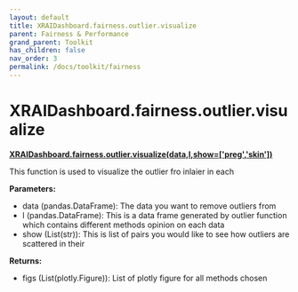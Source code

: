 ```yaml
---
layout: default
title: XRAIDashboard.fairness.outlier.visualize
parent: Fairness & Performance
grand_parent: Toolkit
has_children: false
nav_order: 3
permalink: /docs/toolkit/fairness
---
```


# XRAIDashboard.fairness.outlier.visualize
**[XRAIDashboard.fairness.outlier.visualize(data,l,show=['preg','skin'])](https://github.com/gaberamolete/XRAIDashboard/blob/main/fairness/outlier.py)**


This function is used to visualize the outlier fro inlaier in each


**Parameters:**
- data (pandas.DataFrame): The data you want to remove outliers from
- l (pandas.DataFrame): This is a data frame generated by outlier function which contains different methods opinion on each data
- show (List(str)): This is list of pairs you would like to see how  outliers are scattered in their 

**Returns:**
- figs (List(plotly.Figure)): List of plotly figure for all methods chosen
